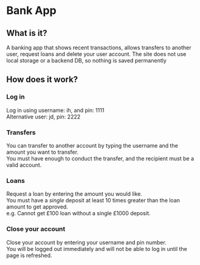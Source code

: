 # Bank App

## What is it?

A banking app that shows recent transactions, allows transfers to another user, request loans and delete your user account.
The site does not use local storage or a backend DB, so nothing is saved permanently

## How does it work?

### Log in

Log in using username: ih, and pin: 1111  
Alternative user: jd, pin: 2222

### Transfers

You can transfer to another account by typing the username and the amount you want to transfer.  
You must have enough to conduct the transfer, and the recipient must be a valid account.

### Loans

Request a loan by entering the amount you would like.  
You must have a _single_ deposit at least 10 times greater than the loan amount to get approved.  
e.g. Cannot get £100 loan without a single £1000 deposit.

### Close your account

Close your account by entering your username and pin number.  
You will be logged out immediately and will not be able to log in until the page is refreshed.
